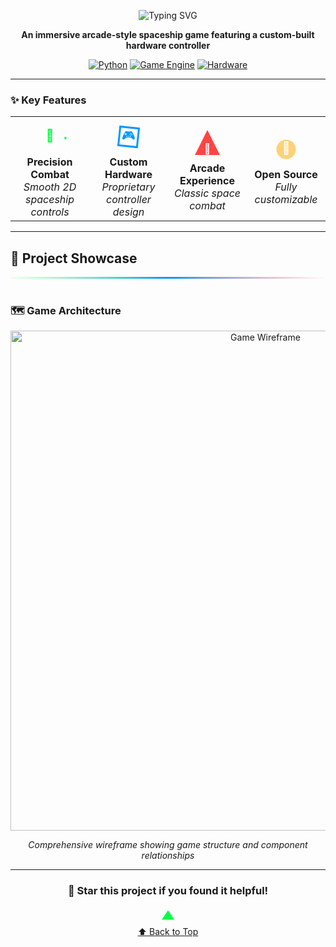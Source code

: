 <div align="center">

<!-- Typing Animation -->
![Typing SVG](https://readme-typing-svg.herokuapp.com?font=Orbitron&size=24&pause=1000&color=00FF41&center=true&vCenter=true&width=600&lines=PYG-Controller_GA;Custom+Hardware+Controller)

**An immersive arcade-style spaceship game featuring a custom-built hardware controller**

<!-- Animated Badges -->
[![Python](https://img.shields.io/badge/Python-3.8%2B-blue.svg?style=for-the-badge&logo=python&logoColor=white)](https://www.python.org/)
[![Game Engine](https://img.shields.io/badge/Engine-Pygame-green.svg?style=for-the-badge&logo=python&logoColor=white)](https://www.pygame.org/)
[![Hardware](https://img.shields.io/badge/Hardware-Arduino-red.svg?style=for-the-badge&logo=arduino&logoColor=white)](https://www.arduino.cc/)

</div>

---

### ✨ Key Features

<!-- Animated Feature Icons -->
<div align="center">
  <table>
    <tr>
      <td align="center" width="25%">
        <svg width="60" height="60" xmlns="http://www.w3.org/2000/svg">
          <circle cx="30" cy="30" r="25" fill="none" stroke="#00ff41" stroke-width="3">
            <animate attributeName="stroke-dasharray" values="0,157;78.5,78.5;0,157" dur="2s" repeatCount="indefinite"/>
          </circle>
          <text x="30" y="35" text-anchor="middle" fill="#00ff41" font-size="20">🎯</text>
        </svg>
        <br><strong>Precision Combat</strong>
        <br><em>Smooth 2D spaceship controls</em>
      </td>
      <td align="center" width="25%">
        <svg width="60" height="60" xmlns="http://www.w3.org/2000/svg">
          <rect x="15" y="15" width="30" height="30" fill="none" stroke="#0099ff" stroke-width="3">
            <animateTransform attributeName="transform" type="rotate" values="0 30 30;360 30 30" dur="3s" repeatCount="indefinite"/>
          </rect>
          <text x="30" y="35" text-anchor="middle" fill="#0099ff" font-size="20">🎮</text>
        </svg>
        <br><strong>Custom Hardware</strong>
        <br><em>Proprietary controller design</em>
      </td>
      <td align="center" width="25%">
        <svg width="60" height="60" xmlns="http://www.w3.org/2000/svg">
          <polygon points="30,10 50,50 10,50" fill="#ff4444">
            <animateTransform attributeName="transform" type="translate" values="0,0;0,-10;0,0" dur="1s" repeatCount="indefinite"/>
          </polygon>
          <text x="30" y="45" text-anchor="middle" fill="white" font-size="16">🚀</text>
        </svg>
        <br><strong>Arcade Experience</strong>
        <br><em>Classic space combat</em>
      </td>
      <td align="center" width="25%">
        <svg width="60" height="60" xmlns="http://www.w3.org/2000/svg">
          <circle cx="30" cy="30" r="20" fill="#ffaa00">
            <animate attributeName="r" values="15;25;15" dur="2s" repeatCount="indefinite"/>
            <animate attributeName="opacity" values="0.5;1;0.5" dur="2s" repeatCount="indefinite"/>
          </circle>
          <text x="30" y="35" text-anchor="middle" fill="white" font-size="20">🔧</text>
        </svg>
        <br><strong>Open Source</strong>
        <br><em>Fully customizable</em>
      </td>
    </tr>
  </table>
</div>

---

## 🎨 Project Showcase

<!-- Animated Section Divider -->
<div align="center">
  <svg width="100%" height="20" xmlns="http://www.w3.org/2000/svg">
    <defs>
      <linearGradient id="wave" x1="0%" y1="0%" x2="100%" y2="0%">
        <stop offset="0%" style="stop-color:#00ff41;stop-opacity:0">
          <animate attributeName="stop-opacity" values="0;1;0" dur="2s" repeatCount="indefinite"/>
        </stop>
        <stop offset="50%" style="stop-color:#0099ff;stop-opacity:1"/>
        <stop offset="100%" style="stop-color:#ff4444;stop-opacity:0">
          <animate attributeName="stop-opacity" values="0;1;0" dur="2s" repeatCount="indefinite" begin="1s"/>
        </stop>
      </linearGradient>
    </defs>
    <rect width="100%" height="3" fill="url(#wave)"/>
  </svg>
</div>

### 🗺️ Game Architecture
<div align="center">
  <img src="https://github.com/rslzrr/PYG-Controller_GA/blob/b2d85d341784df6ad907a21a09a22042f175a6e7/outputIMG/wireframe.png" alt="Game Wireframe" width="800">
  <p><em>Comprehensive wireframe showing game structure and component relationships</em></p>
</div>

<!-- Rest of your content... -->

---

<!-- Animated Footer -->
<div align="center">

### 🌟 Star this project if you found it helpful!

<!-- Animated "Back to Top" -->
<a href="#-pyg-controller_ga">
  <svg width="30" height="30" xmlns="http://www.w3.org/2000/svg">
    <polygon points="15,5 25,20 5,20" fill="#00ff41">
      <animateTransform attributeName="transform" type="translate" values="0,0;0,-5;0,0" dur="1s" repeatCount="indefinite"/>
    </polygon>
  </svg>
  <br>⬆ Back to Top
</a>

</div>
